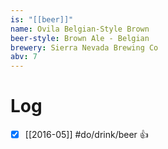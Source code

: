 ```yaml
---
is: "[[beer]]"
name: Ovila Belgian-Style Brown
beer-style: Brown Ale - Belgian
brewery: Sierra Nevada Brewing Co
abv: 7
---
```

# Log
- [x] [[2016-05]] #do/drink/beer 👍
